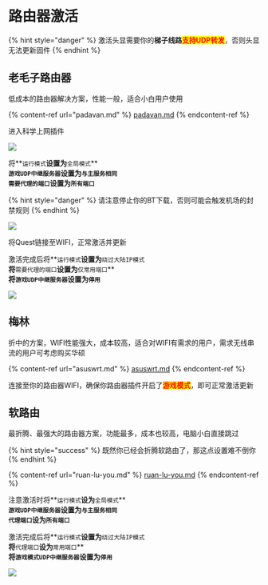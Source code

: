 # 路由器激活

{% hint style="danger" %}
激活头显需要你的**梯子线路**<mark style="color:red;">**支持UDP转发**</mark>，否则头显无法更新固件
{% endhint %}

## 老毛子路由器

低成本的路由器解决方案，性能一般，适合小白用户使用

{% content-ref url="padavan.md" %}
[padavan.md](padavan.md)
{% endcontent-ref %}

进入科学上网插件

![](https://fastly.jsdelivr.net/gh/EYW-015/Oculus-guide-China/img/pdv/pdv1.png)

将**`运行模式`**设置为**`全局模式`**\
**`游戏UDP中继服务器`**设置为**`与主服务相同`**\
**`需要代理的端口`**设置为**`所有端口`**

{% hint style="danger" %}
请注意停止你的BT下载，否则可能会触发机场的封禁规则
{% endhint %}

![](https://fastly.jsdelivr.net/gh/EYW-015/Oculus-guide-China/img/pdv/pdv3.png)

将Quest链接至WIFI，正常激活并更新

激活完成后将**`运行模式`**设置为**`绕过大陆IP模式`**\
将**`需要代理的端口`**设置为**`仅常用端口`**\
****将**`游戏UDP中继服务器`**设置为**`停用`**

![](https://fastly.jsdelivr.net/gh/EYW-015/Oculus-guide-China/img/pdv/pdv4.png)

## 梅林

折中的方案，WIFI性能强大，成本较高，适合对WIFI有需求的用户，需求无线串流的用户可考虑购买华硕

{% content-ref url="asuswrt.md" %}
[asuswrt.md](asuswrt.md)
{% endcontent-ref %}

连接至你的路由器WIFI，确保你路由器插件开启了<mark style="color:red;">**游戏模式**</mark>，即可正常激活更新

## 软路由

最折腾、最强大的路由器方案，功能最多，成本也较高，电脑小白直接跳过

{% hint style="success" %}
既然你已经会折腾软路由了，那这点设置难不倒你
{% endhint %}

{% content-ref url="ruan-lu-you.md" %}
[ruan-lu-you.md](ruan-lu-you.md)
{% endcontent-ref %}

注意激活时将**`运行模式`**设为**`全局模式`**\
**`游戏UDP中继服务器`**设置为**`与主服务相同`**\
**`代理端口`**设为**`所有端口`**

激活完成后将**`运行模式`**设置为**`绕过大陆IP模式`**\
将**`代理端口`**设为**`常用端口`**\
****将**`游戏模式UDP中继服务器`**设置为**`停用`**

![](https://fastly.jsdelivr.net/gh/EYW-015/Oculus-guide-China/img/openwrt/op1.png)
